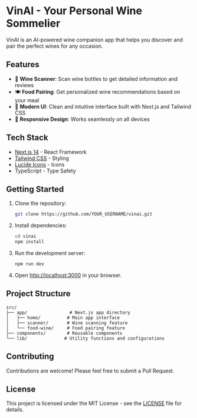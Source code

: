 # VinAI - Your Personal Wine Sommelier

VinAI is an AI-powered wine companion app that helps you discover and pair the perfect wines for any occasion.

## Features

- 🍷 **Wine Scanner**: Scan wine bottles to get detailed information and reviews
- 🍽️ **Food Pairing**: Get personalized wine recommendations based on your meal
- 📱 **Modern UI**: Clean and intuitive interface built with Next.js and Tailwind CSS
- 🎨 **Responsive Design**: Works seamlessly on all devices

## Tech Stack

- [Next.js 14](https://nextjs.org/) - React Framework
- [Tailwind CSS](https://tailwindcss.com/) - Styling
- [Lucide Icons](https://lucide.dev/) - Icons
- TypeScript - Type Safety

## Getting Started

1. Clone the repository:
   ```bash
   git clone https://github.com/YOUR_USERNAME/vinai.git
   ```

2. Install dependencies:
   ```bash
   cd vinai
   npm install
   ```

3. Run the development server:
   ```bash
   npm run dev
   ```

4. Open [http://localhost:3000](http://localhost:3000) in your browser.

## Project Structure

```
src/
├── app/                # Next.js app directory
│   ├── home/          # Main app interface
│   ├── scanner/       # Wine scanning feature
│   └── food-wine/     # Food pairing feature
├── components/        # Reusable components
└── lib/              # Utility functions and configurations
```

## Contributing

Contributions are welcome! Please feel free to submit a Pull Request.

## License

This project is licensed under the MIT License - see the [LICENSE](LICENSE) file for details.